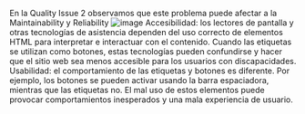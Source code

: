 En la Quality Issue 2 observamos que este problema puede afectar a la Maintainability y Reliability
![image](https://github.com/naikelito/INF225-GRUPO29-PROYECTO/assets/84542201/23075ebd-6ddc-4158-a1d2-dbaafdff1f28)
Accesibilidad: los lectores de pantalla y otras tecnologías de asistencia dependen del uso correcto de elementos HTML para interpretar e interactuar con el contenido. Cuando las etiquetas <a> se utilizan como botones, estas tecnologías pueden confundirse y hacer que el sitio web sea menos accesible para los usuarios con discapacidades.
Usabilidad: el comportamiento de las etiquetas y botones <a> es diferente. Por ejemplo, los botones se pueden activar usando la barra espaciadora, mientras que las etiquetas <a> no. El mal uso de estos elementos puede provocar comportamientos inesperados y una mala experiencia de usuario.
